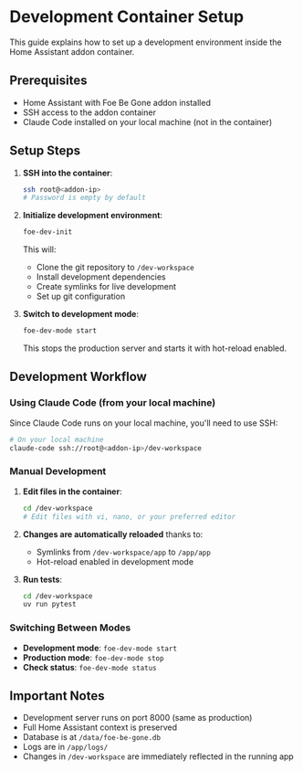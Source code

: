 # Development Container Setup

This guide explains how to set up a development environment inside the Home Assistant addon container.

## Prerequisites

- Home Assistant with Foe Be Gone addon installed
- SSH access to the addon container
- Claude Code installed on your local machine (not in the container)

## Setup Steps

1. **SSH into the container**:
   ```bash
   ssh root@<addon-ip>
   # Password is empty by default
   ```

2. **Initialize development environment**:
   ```bash
   foe-dev-init
   ```
   This will:
   - Clone the git repository to `/dev-workspace`
   - Install development dependencies
   - Create symlinks for live development
   - Set up git configuration

3. **Switch to development mode**:
   ```bash
   foe-dev-mode start
   ```
   This stops the production server and starts it with hot-reload enabled.

## Development Workflow

### Using Claude Code (from your local machine)

Since Claude Code runs on your local machine, you'll need to use SSH:

```bash
# On your local machine
claude-code ssh://root@<addon-ip>/dev-workspace
```

### Manual Development

1. **Edit files in the container**:
   ```bash
   cd /dev-workspace
   # Edit files with vi, nano, or your preferred editor
   ```

2. **Changes are automatically reloaded** thanks to:
   - Symlinks from `/dev-workspace/app` to `/app/app`
   - Hot-reload enabled in development mode

3. **Run tests**:
   ```bash
   cd /dev-workspace
   uv run pytest
   ```

### Switching Between Modes

- **Development mode**: `foe-dev-mode start`
- **Production mode**: `foe-dev-mode stop`
- **Check status**: `foe-dev-mode status`

## Important Notes

- Development server runs on port 8000 (same as production)
- Full Home Assistant context is preserved
- Database is at `/data/foe-be-gone.db`
- Logs are in `/app/logs/`
- Changes in `/dev-workspace` are immediately reflected in the running app